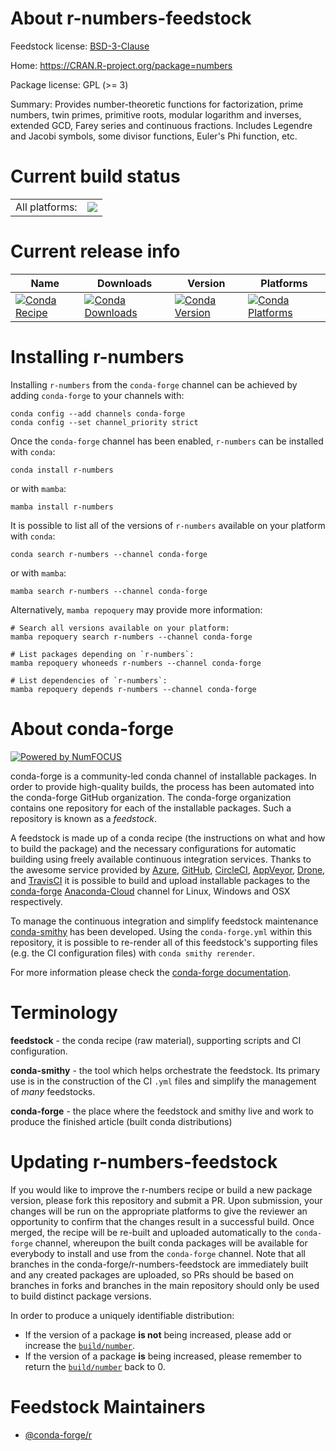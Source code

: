 About r-numbers-feedstock
=========================

Feedstock license: [BSD-3-Clause](https://github.com/conda-forge/r-numbers-feedstock/blob/main/LICENSE.txt)

Home: https://CRAN.R-project.org/package=numbers

Package license: GPL (>= 3)

Summary:  Provides number-theoretic functions for factorization, prime  numbers, twin primes, primitive roots, modular logarithm and inverses, extended GCD, Farey series and continuous fractions. Includes Legendre and Jacobi symbols, some divisor functions, Euler's Phi function, etc.

Current build status
====================


<table><tr><td>All platforms:</td>
    <td>
      <a href="https://dev.azure.com/conda-forge/feedstock-builds/_build/latest?definitionId=6757&branchName=main">
        <img src="https://dev.azure.com/conda-forge/feedstock-builds/_apis/build/status/r-numbers-feedstock?branchName=main">
      </a>
    </td>
  </tr>
</table>

Current release info
====================

| Name | Downloads | Version | Platforms |
| --- | --- | --- | --- |
| [![Conda Recipe](https://img.shields.io/badge/recipe-r--numbers-green.svg)](https://anaconda.org/conda-forge/r-numbers) | [![Conda Downloads](https://img.shields.io/conda/dn/conda-forge/r-numbers.svg)](https://anaconda.org/conda-forge/r-numbers) | [![Conda Version](https://img.shields.io/conda/vn/conda-forge/r-numbers.svg)](https://anaconda.org/conda-forge/r-numbers) | [![Conda Platforms](https://img.shields.io/conda/pn/conda-forge/r-numbers.svg)](https://anaconda.org/conda-forge/r-numbers) |

Installing r-numbers
====================

Installing `r-numbers` from the `conda-forge` channel can be achieved by adding `conda-forge` to your channels with:

```
conda config --add channels conda-forge
conda config --set channel_priority strict
```

Once the `conda-forge` channel has been enabled, `r-numbers` can be installed with `conda`:

```
conda install r-numbers
```

or with `mamba`:

```
mamba install r-numbers
```

It is possible to list all of the versions of `r-numbers` available on your platform with `conda`:

```
conda search r-numbers --channel conda-forge
```

or with `mamba`:

```
mamba search r-numbers --channel conda-forge
```

Alternatively, `mamba repoquery` may provide more information:

```
# Search all versions available on your platform:
mamba repoquery search r-numbers --channel conda-forge

# List packages depending on `r-numbers`:
mamba repoquery whoneeds r-numbers --channel conda-forge

# List dependencies of `r-numbers`:
mamba repoquery depends r-numbers --channel conda-forge
```


About conda-forge
=================

[![Powered by
NumFOCUS](https://img.shields.io/badge/powered%20by-NumFOCUS-orange.svg?style=flat&colorA=E1523D&colorB=007D8A)](https://numfocus.org)

conda-forge is a community-led conda channel of installable packages.
In order to provide high-quality builds, the process has been automated into the
conda-forge GitHub organization. The conda-forge organization contains one repository
for each of the installable packages. Such a repository is known as a *feedstock*.

A feedstock is made up of a conda recipe (the instructions on what and how to build
the package) and the necessary configurations for automatic building using freely
available continuous integration services. Thanks to the awesome service provided by
[Azure](https://azure.microsoft.com/en-us/services/devops/), [GitHub](https://github.com/),
[CircleCI](https://circleci.com/), [AppVeyor](https://www.appveyor.com/),
[Drone](https://cloud.drone.io/welcome), and [TravisCI](https://travis-ci.com/)
it is possible to build and upload installable packages to the
[conda-forge](https://anaconda.org/conda-forge) [Anaconda-Cloud](https://anaconda.org/)
channel for Linux, Windows and OSX respectively.

To manage the continuous integration and simplify feedstock maintenance
[conda-smithy](https://github.com/conda-forge/conda-smithy) has been developed.
Using the ``conda-forge.yml`` within this repository, it is possible to re-render all of
this feedstock's supporting files (e.g. the CI configuration files) with ``conda smithy rerender``.

For more information please check the [conda-forge documentation](https://conda-forge.org/docs/).

Terminology
===========

**feedstock** - the conda recipe (raw material), supporting scripts and CI configuration.

**conda-smithy** - the tool which helps orchestrate the feedstock.
                   Its primary use is in the construction of the CI ``.yml`` files
                   and simplify the management of *many* feedstocks.

**conda-forge** - the place where the feedstock and smithy live and work to
                  produce the finished article (built conda distributions)


Updating r-numbers-feedstock
============================

If you would like to improve the r-numbers recipe or build a new
package version, please fork this repository and submit a PR. Upon submission,
your changes will be run on the appropriate platforms to give the reviewer an
opportunity to confirm that the changes result in a successful build. Once
merged, the recipe will be re-built and uploaded automatically to the
`conda-forge` channel, whereupon the built conda packages will be available for
everybody to install and use from the `conda-forge` channel.
Note that all branches in the conda-forge/r-numbers-feedstock are
immediately built and any created packages are uploaded, so PRs should be based
on branches in forks and branches in the main repository should only be used to
build distinct package versions.

In order to produce a uniquely identifiable distribution:
 * If the version of a package **is not** being increased, please add or increase
   the [``build/number``](https://docs.conda.io/projects/conda-build/en/latest/resources/define-metadata.html#build-number-and-string).
 * If the version of a package **is** being increased, please remember to return
   the [``build/number``](https://docs.conda.io/projects/conda-build/en/latest/resources/define-metadata.html#build-number-and-string)
   back to 0.

Feedstock Maintainers
=====================

* [@conda-forge/r](https://github.com/conda-forge/r/)

